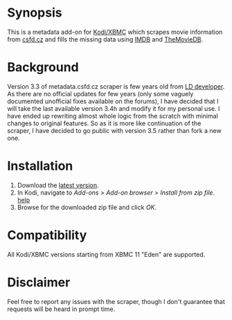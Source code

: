 Synopsis
========

This is a metadata add-on for [Kodi/XBMC](http://kodi.tv/) which scrapes movie information from [csfd.cz](http://www.csfd.cz/) and fills the missing data using [IMDB](http://www.imdb.com/) and [TheMovieDB](https://www.themoviedb.org/).

Background
==========

Version 3.3 of metadata.csfd.cz scraper is few years old from [LD developer](http://ldevel.blogspot.sk/). As there are no official updates for few years (only some vaguely documented unofficial fixes available on the forums), I have decided that I will take the last available version 3.4h and modify it for my personal use. I have ended up rewriting almost whole logic from the scratch with minimal changes to original features. So as it is more like continuation of the scraper, I have decided to go public with version 3.5 rather than fork a new one.

Installation
============

1. Download the [latest version](https://github.com/ekarorgit/metadata.csfd.cz/archive/master.zip).
2. In Kodi, navigate to *Add-ons* > *Add-on browser* > *Install from zip file*. [help](http://kodi.wiki/view/HOW-TO:Install_add-ons_from_zip_files)
3. Browse for the downloaded zip file and click *OK*.

Compatibility
=============

All Kodi/XBMC versions starting from XBMC 11 "Eden" are supported.

Disclaimer
==========

Feel free to report any issues with the scraper, though I don't guarantee that requests will be heard in prompt time.
